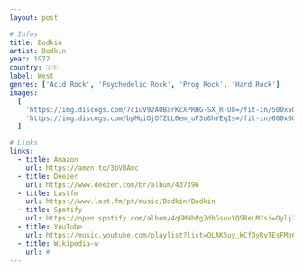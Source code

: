 ```yaml
---
layout: post

# Infos
title: Bodkin
artist: Bodkin
year: 1972
country: 🇮🇹
label: West
genres: ['Acid Rock', 'Psychedelic Rock', 'Prog Rock', 'Hard Rock']
images:
  [
    'https://img.discogs.com/7c1uV92AOBarKcXPRHG-SX_R-U8=/fit-in/500x500/filters:strip_icc():format(jpeg):mode_rgb():quality(90)/discogs-images/R-2607369-1292899086.jpeg.jpg',
    'https://img.discogs.com/bpMqiOjO7ZLL6em_uF3o6hYEqIs=/fit-in/600x600/filters:strip_icc():format(jpeg):mode_rgb():quality(90)/discogs-images/R-2607369-1468571049-7309.jpeg.jpg',
  ]

# Links
links:
  - title: Amazon
    url: https://amzn.to/3bVBAmc
  - title: Deezer
    url: https://www.deezer.com/br/album/437396
  - title: Lastfm
    url: https://www.last.fm/pt/music/Bodkin/Bodkin
  - title: Spotify
    url: https://open.spotify.com/album/4qGMNbPg2dhGsuvYQSReLM?si=Oylj2vOYTf6Ecz-fmGIgAQ
  - title: YouTube
    url: https://music.youtube.com/playlist?list=OLAK5uy_kCfDyRvTEsFMb6TBFTTeN2wjfpm6TIYMc
  - title: Wikipedia-w
    url: #
---
```

